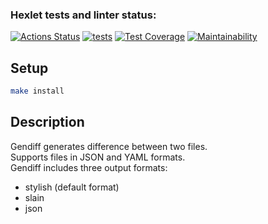 ### Hexlet tests and linter status:
[![Actions Status](https://github.com/BuyanauskasAA/php-project-48/actions/workflows/hexlet-check.yml/badge.svg)](https://github.com/BuyanauskasAA/php-project-48/actions)
[![tests](https://github.com/BuyanauskasAA/php-project-48/actions/workflows/tests.yml/badge.svg)](https://github.com/BuyanauskasAA/php-project-48/actions/workflows/tests.yml)
[![Test Coverage](https://api.codeclimate.com/v1/badges/bf0aa0546b01e685d5dd/test_coverage)](https://codeclimate.com/github/BuyanauskasAA/php-project-48/test_coverage)
[![Maintainability](https://api.codeclimate.com/v1/badges/bf0aa0546b01e685d5dd/maintainability)](https://codeclimate.com/github/BuyanauskasAA/php-project-48/maintainability)

## Setup

``` bash
make install
```

## Description

Gendiff generates difference between two files.  
Supports files in JSON and YAML formats.  
Gendiff includes three output formats:  

* stylish (default format)
* slain
* json
  
